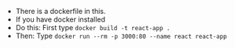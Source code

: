 - There is a dockerfile in this.
- If you have docker installed
- Do this: First type `docker build -t react-app .`
- Then: Type `docker run --rm -p 3000:80 --name react react-app`
